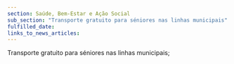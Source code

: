 ```yaml
---
section: Saúde, Bem-Estar e Ação Social
sub_section: "Transporte gratuito para séniores nas linhas municipais"
fulfilled_date:
links_to_news_articles:
---
```


Transporte gratuito para séniores nas linhas municipais;